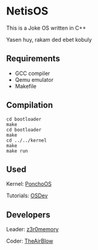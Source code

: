 # NetisOS
This is a Joke OS written in C++

Yasen huy, rakam ded ebet kobuly

## Requirements
* GCC compiler
* Qemu emulator
* Makefile

## Compilation
```
cd bootloader
make
cd bootloader
make
cd ../../kernel
make
make run
```

## Used
Kernel: [PonchoOS](https://github.com/absurdponcho/ponchoos)

Tutorials: [OSDev](https://wiki.osdev.org)

## Developers
Leader: [z3r0memory](https://github.com/z3r0memory)

Coder: [TheAirBlow](https://github.com/theairblow)
